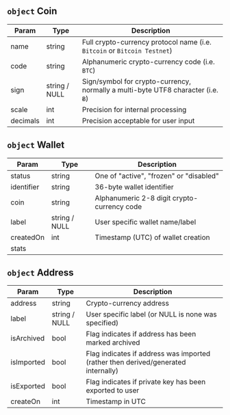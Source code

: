 ## `object` Coin

Param | Type |  Description
--- | --- | --- 
name | string | Full crypto-currency protocol name (i.e. `Bitcoin` or `Bitcoin Testnet`)
code | string | Alphanumeric crypto-currency code (i.e. `BTC`)
sign | string / NULL | Sign/symbol for crypto-currency, normally a multi-byte UTF8 character (i.e. `Ƀ`)
scale | int | Precision for internal processing
decimals | int | Precision acceptable for user input

## `object` Wallet

Param | Type |  Description
--- | --- | --- 
status | string | One of "active", "frozen" or "disabled"
identifier | string | 36-byte wallet identifier
coin | string | Alphanumeric 2-8 digit crypto-currency code
label | string / NULL | User specific wallet name/label
createdOn | int | Timestamp (UTC) of wallet creation
stats | 

## `object` Address

Param | Type |  Description
--- | --- | --- 
address | string | Crypto-currency address
label | string / NULL | User specific label (or NULL is none was specified)
isArchived | bool | Flag indicates if address has been marked archived
isImported | bool | Flag indicates if address was imported (rather then derived/generated internally)
isExported | bool | Flag indicates if private key has been exported to user
createOn | int | Timestamp in UTC
